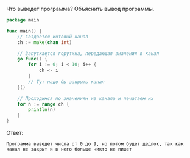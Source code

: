 Что выведет программа? Объяснить вывод программы.

```go
package main

func main() {
	// Создается интовый канал
	ch := make(chan int)

	// Запускается горутина, передающая значения в канал
	go func() {
		for i := 0; i < 10; i++ {
			ch <- i
		}
		// Тут надо бы закрыть канал
	}()

	// Проходимся по значениям из канала и печатаем их
	for n := range ch {
		println(n)
	}
}
```

Ответ:
```
Программа выведет числа от 0 до 9, но потом будет дедлок, так как канал не закрыт и в него больше никто не пишет

```
